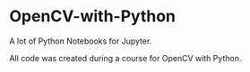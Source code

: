 # OpenCV-with-Python

A lot of Python Notebooks for Jupyter. 

All code was created during a course for OpenCV with Python. 
